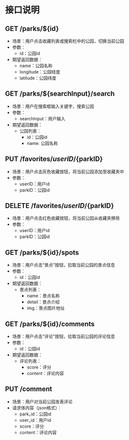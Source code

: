 # 接口说明
## GET /parks/${id} 
- 场景：用户点击收藏列表或搜索栏中的公园，切换当前公园
- 参数：
    - id：公园id
- 期望返回数据：
    - name：公园名称
    - longitude：公园经度
    - latitude：公园纬度

## GET /parks/${searchInput}/search
- 场景：用户在搜索框输入关键字，搜索公园
- 参数：
    - searchInput：用户输入
- 期望返回数据：
    - 公园列表：
        - id：公园id
        - name: 公园名称

## PUT /favorites/${userID}/${parkID}
- 场景：用户点击灰色收藏按钮，将当前公园添加至收藏夹中
- 参数：
    - userID：用户id
    - parkID：公园id

## DELETE /favorites/${userID}/${parkID}
- 场景：用户点击红色收藏按钮，将当前公园从收藏夹移除
- 参数：
    - userID：用户id
    - parkID：公园id

## GET /parks/${id}/spots
- 场景：用户点击“景点”按钮，拉取当前公园的景点信息
- 参数：
    - id：公园id
- 期望返回数据：
    - 景点列表：
        - name：景点名称
        - detail：景点介绍
        - img：景点图片地址

## GET /parks/${id}/comments
- 场景：用户点击“评论”按钮，拉取当前公园的评论信息
- 参数：
    - id：公园id
- 期望返回数据：
    - 评论列表：
        - score：评分
        - content：评论内容

## PUT /comment
- 场景：用户对当前公园发表评论
- 请求体内容（json格式）：
    - park_id：公园id
    - user_id：用户id
    - score：评分
    - content：评论内容